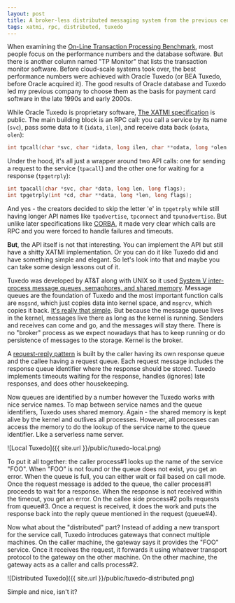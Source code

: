 ```yaml
---
layout: post
title: A broker-less distributed messaging system from the previous century
tags: xatmi, rpc, distributed, tuxedo
---
```


When examining the [On-Line Transaction Processing Benchmark](https://www.tpc.org/tpcc/results/tpcc_results5.asp), most people focus on the performance numbers and the database software. But there is another column named "TP Monitor" that lists the transaction monitor software. Before cloud-scale systems took over, the best performance numbers were achieved with Oracle Tuxedo (or BEA Tuxedo, before Oracle acquired it). The good results of Oracle database and Tuxedo led my previous company to choose them as the basis for payment card software in the late 1990s and early 2000s.

While Oracle Tuxedo is proprietary software, [The XATMI specification](https://pubs.opengroup.org/onlinepubs/009649399/toc.pdf) is public. The main building block is an RPC call: you call a service by its name (`svc`), pass some data to it (`idata`, `ilen`), and receive data back (`odata`, `olen`):

```c
int tpcall(char *svc, char *idata, long ilen, char **odata, long *olen, long flags);
```

Under the hood, it's all just a wrapper around two API calls: one for sending a request to the service (`tpacall`) and the other one for waiting for a response (`tpgetrply`):

```c
int tpacall(char *svc, char *data, long len, long flags);
int tpgetrply(int *cd, char **data, long *len, long flags);
```

And yes - the creators decided to skip the letter 'e' in `tpgetrply` while still having longer API names like `tpadvertise`, `tpconnect` and `tpunadvertise`. But unlike later specifications like [CORBA](https://en.wikipedia.org/wiki/Common_Object_Request_Broker_Architecture), it made very clear which calls are RPC and you were forced to handle failures and timeouts.

**But**, the API itself is not that interesting. You can implement the API but still have a shitty XATMI implementation. Or you can do it like Tuxedo did and have something simple and elegant. So let's look into that and maybe you can take some design lessons out of it.

Tuxedo was developed by AT&T along with UNIX so it used [System V inter-process message queues, semaphores, and shared memory](https://en.wikipedia.org/wiki/UNIX_System_V#SVR1). Message queues are the foundation of Tuxedo and the most important function calls are `msgsnd`, which just copies data into kernel space, and `msgrcv`, which copies it back. [It's really that simple](https://www.tuhs.org/cgi-bin/utree.pl?file=pdp11v/usr/src/uts/pdp11/os/msg.c). But because the message queue lives in the kernel, messages live there as long as the kernel is running. Senders and receives can come and go, and the messages will stay there. There is no "broker" process as we expect nowadays that has to keep running or do persistence of messages to the storage. Kernel is the broker.

A [request-reply pattern](https://docs.nats.io/nats-concepts/core-nats/reqreply) is built by the caller having its own response queue and the callee having a request queue. Each request message includes the response queue identifier where the response should be stored. Tuxedo implements timeouts waiting for the response, handles (ignores) late responses, and does other housekeeping.

Now queues are identified by a number however the Tuxedo works with nice service names. To map between service names and the queue identifiers, Tuxedo uses shared memory. Again - the shared memory is kept alive by the kernel and outlives all processes. However, all processes can access the memory to do the lookup of the service name to the queue identifier. Like a serverless name server.

![Local Tuxedo]({{ site.url }}/public/tuxedo-local.png)

To put it all together: the caller process#1 looks up the name of the service "FOO". When "FOO" is not found or the queue does not exist, you get an error. When the queue is full, you can either wait or fail based on call mode. Once the request message is added to the queue, the caller process#1 proceeds to wait for a response. When the response is not received within the timeout, you get an error. On the callee side process#2 polls requests from queue#3. Once a request is received, it does the work and puts the response back into the reply queue mentioned in the request (queue#4).

Now what about the "distributed" part? Instead of adding a new transport for the service call, Tuxedo introduces gateways that connect multiple machines. On the caller machine, the gateway says it provides the "FOO" service. Once it receives the request, it forwards it using whatever transport protocol to the gateway on the other machine. On the other machine, the gateway acts as a caller and calls process#2.

![Distributed Tuxedo]({{ site.url }}/public/tuxedo-distributed.png)

Simple and nice, isn't it?
